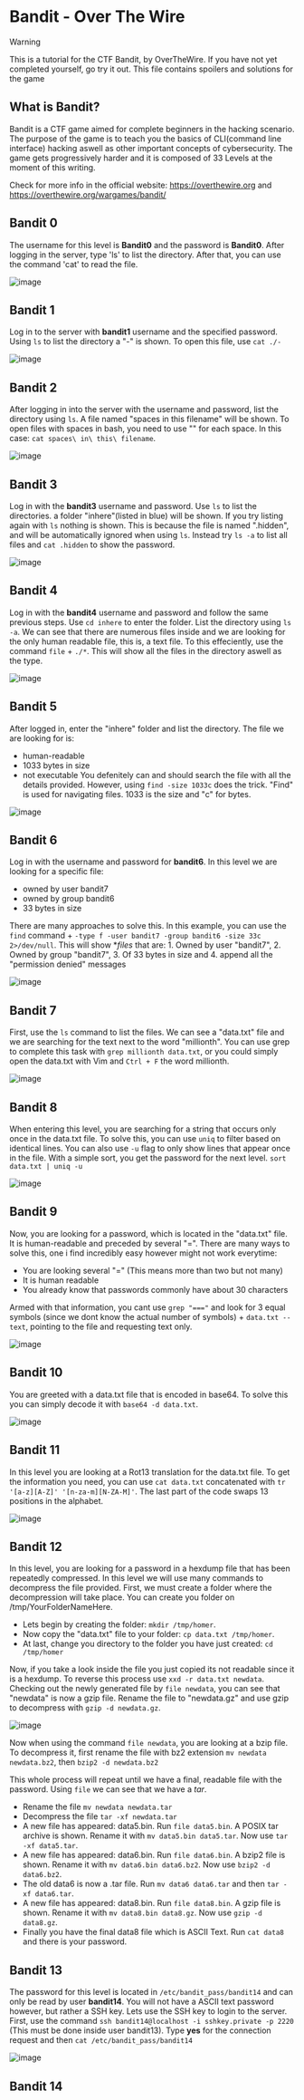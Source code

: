 # Bandit - Over The Wire
>[!WARNING]
>This is a tutorial for the CTF Bandit, by OverTheWire. If you have not yet completed yourself, go try it out.
>This file contains spoilers and solutions for the game

## What is Bandit?
<div id='id-section1'/>

Bandit is a CTF game aimed for complete beginners in the hacking scenario. The purpose of the game is to teach you the basics of CLI(command line interface) hacking aswell as other important concepts of cybersecurity.
The game gets progressively harder and it is composed of 33 Levels at the moment of this writing.

Check for more info in the official website: https://overthewire.org and https://overthewire.org/wargames/bandit/

## Bandit 0
<div id='id-section2'/>

The username for this level is **Bandit0** and the password is **Bandit0**.
After logging in the server, type 'ls' to list the directory. After that, you can use the command 'cat' to read the file.

![image](https://github.com/sena-00/bandit/assets/156020094/c355c4d3-be48-45a9-b339-75338a64f9f7)
## Bandit 1
<div id='id-section3'/>
  
Log in to the server with **bandit1** username and the specified password.
Using `ls` to list the directory a "-" is shown. To open this file, use `cat ./-` 

![image](https://github.com/sena-00/bandit/assets/156020094/e903c0cc-fe62-4971-9d82-22c4f64e99e0)

## Bandit 2
<div id='id-section4'/>

After logging in into the server with the username and password, list the directory using `ls`. A file named "spaces in this filename" will be shown.
To open files with spaces in bash, you need to use "\" for each space. In this case: `cat spaces\ in\ this\ filename`.

![image](https://github.com/sena-00/bandit/assets/156020094/ef84543a-932b-4d55-b0f5-7d0fd7614a4d)

## Bandit 3
<div id='id-section5'/>

Log in with the **bandit3** username and password. Use `ls` to list the directories. a folder "inhere"(listed in blue) will be shown. If you try listing again with `ls` nothing is shown.
This is because the file is named ".hidden", and will be automatically ignored when using `ls`. Instead try `ls -a` to list all files and `cat .hidden` to show the password.

![image](https://github.com/sena-00/bandit/assets/156020094/26532bc1-0099-4b17-9a03-4a531f3c6438)

## Bandit 4
<div id='id-section6'/>

Log in with the **bandit4** username and password and follow the same previous steps. Use `cd inhere` to enter the folder. List the directory using `ls -a`. We can see that there are numerous files inside and we are looking for the only human readable file, this is, a text file. To this effeciently, use the command `file` + `./*`. This will show all the files in the directory aswell as the type.

![image](https://github.com/sena-00/bandit/assets/156020094/dfa0c8c7-9f2e-4ebe-815a-74d010c540ac)

## Bandit 5
<div id='id-section7'/>
  
After logged in, enter the "inhere" folder and list the directory. The file we are looking for is: 
- human-readable
- 1033 bytes in size
- not executable
You defenitely can and should search the file with all the details provided. However, using `find -size 1033c` does the trick. "Find" is used for navigating files. 1033 is the size and "c" for bytes.

![image](https://github.com/sena-00/bandit/assets/156020094/4ce20226-78ac-44b0-b8b9-70684a99b140)

## Bandit 6
<div id='id-section8'/>

Log in with the username and password for **bandit6**. In this level we are looking for a specific file:
- owned by user bandit7
- owned by group bandit6
- 33 bytes in size

There are many approaches to solve this. In this example, you can use the `find` command + `-type f -user bandit7 -group bandit6 -size 33c 2>/dev/null`. This will show **files* that are: 1. Owned by user "bandit7", 2. Owned by group "bandit7", 3. Of 33 bytes in size and 4. append all the "permission denied" messages

![image](https://github.com/sena-00/bandit/assets/156020094/1230dc04-246f-45ee-8927-b1fb931a4871)

## Bandit 7
<div id='id-section9'/>

First, use the `ls` command to list the files. We can see a "data.txt" file and we are searching for the text next to the word "millionth". You can use grep to complete this task with `grep millionth data.txt`, or you could simply open the data.txt with Vim and `Ctrl + F` the word millionth.

![image](https://github.com/sena-00/bandit/assets/156020094/fa61988b-5d30-4920-af3a-19a66c4f5e9d)

## Bandit 8
<div id='id-section10'/>

When entering this level, you are searching for a string that occurs only once in the data.txt file. To solve this, you can use `uniq` to filter based on identical lines. You can also use `-u` flag to only show lines that appear once in the file. With a simple sort, you get the password for the next level. `sort data.txt | uniq -u`

![image](https://github.com/sena-00/bandit/assets/156020094/354136bb-1c0f-4576-9026-705757506cb9)

## Bandit 9
<div id='id-section11'/>

Now, you are looking for a password, which is located in the "data.txt" file. It is human-readable and preceded by several "=". There are many ways to solve this, one i find incredibly easy however might not work everytime:
- You are looking several "=" (This means more than two but not many)
- It is human readable
- You already know that passwords commonly have about 30 characters

Armed with that information, you cant use `grep "==="` and look for 3 equal symbols (since we dont know the actual number of symbols) + `data.txt --text`, pointing to the file and requesting text only.

![image](https://github.com/sena-00/bandit/assets/156020094/3af14223-77e9-4de9-a9cc-b1a2708e56f2)

## Bandit 10
<div id='id-section12'/>

You are greeted with a data.txt file that is encoded in base64. To solve this you can simply decode it with `base64 -d data.txt`.

![image](https://github.com/sena-00/bandit/assets/156020094/087b7672-b018-4684-82f1-94c706c150bc)

## Bandit 11
<div id='id-section13'/>

In this level you are looking at a Rot13 translation for the data.txt file. To get the information you need, you can use `cat data.txt` concatenated with `tr '[a-z][A-Z]' '[n-za-m][N-ZA-M]'`. The last part of the code swaps 13 positions in the alphabet.

![image](https://github.com/sena-00/bandit/assets/156020094/fe27ee23-a3b5-4843-b6eb-58a532b815ff)

## Bandit 12
<div id='id-section13'/>

In this level, you are looking for a password in a hexdump file that has been repeatedly compressed. In this level we will use many commands to decompress the file provided. First, we must create a folder where the decompression will take place. You can create you folder on /tmp/YourFolderNameHere. 
- Lets begin by creating the folder: `mkdir /tmp/homer`.
- Now copy the "data.txt" file to your folder: `cp data.txt /tmp/homer`.
- At last, change you directory to the folder you have just created: `cd /tmp/homer`

Now, if you take a look inside the file you just copied its not readable since it is a hexdump. To reverse this process use `xxd -r data.txt newdata`. Checking out the newly generated file by `file newdata`, you can see that "newdata" is now a gzip file. Rename the file to "newdata.gz" and use gzip to decompress with `gzip -d newdata.gz`.

![image](https://github.com/sena-00/bandit/assets/156020094/2a35950e-e28f-4945-be26-a46397584b4f)

Now when using the command `file newdata`, you are looking at a bzip file. To decompress it, first rename the file with bz2 extension `mv newdata newdata.bz2`, then `bzip2 -d newdata.bz2`

This whole process will repeat until we have a final, readable file with the password. Using `file` we can see that we have a *tar*.
- Rename the file `mv newdata newdata.tar`
- Decompress the file `tar -xf newdata.tar`
- A new file has appeared: data5.bin. Run `file data5.bin`. A POSIX tar archive is shown. Rename it with `mv data5.bin data5.tar`. Now use  `tar -xf data5.tar`.
- A new file has appeared: data6.bin. Run `file data6.bin`. A bzip2 file is shown. Rename it with `mv data6.bin data6.bz2`. Now use `bzip2 -d data6.bz2`.
- The old data6 is now a .tar file. Run `mv data6 data6.tar` and then `tar -xf data6.tar`.
- A new file has appeared: data8.bin. Run `file data8.bin`. A gzip file is shown. Rename it with `mv data8.bin data8.gz`. Now use `gzip -d data8.gz`.
- Finally you have the final data8 file which is ASCII Text. Run `cat data8` and there is your password.

## Bandit 13
<div id='id-section14'/>

The password for this level is located in `/etc/bandit_pass/bandit14` and can only be read by user **bandit14**. You will not have a ASCII text password however, but rather a SSH key.
Lets use the SSH key to login to the server. First, use the command `ssh bandit14@localhost -i sshkey.private -p 2220` (This must be done inside user bandit13). Type **yes** for the connection request and then `cat /etc/bandit_pass/bandit14`

![image](https://github.com/sena-00/bandit/assets/156020094/f3a50c53-1297-47c4-8727-4e4346b9e178)

## Bandit 14
<div id='id-section15'/>





